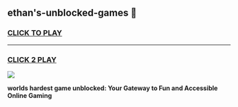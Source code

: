 
## ethan's-unblocked-games 👋
<h3>
<a href="https://premium.freeplayer.one?title=ethan's-unblocked-games&ref=14F">CLICK TO PLAY</a></h3>
<hr>

<h3>
<a href="https://premium.freeplayer.one?title=ethan's-unblocked-games&ref=14F">CLICK 2 PLAY</a>
  
</h3>

<a href="https://premium.freeplayer.one?title=ethan's-unblocked-games&ref=12F/"><img src="https://clearcache.store/games.png"></a>


**worlds hardest game unblocked: Your Gateway to Fun and Accessible Online Gaming**
